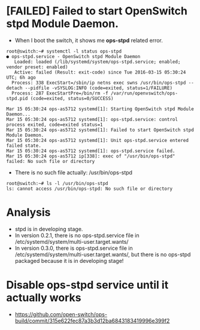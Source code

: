 # [FAILED] Failed to start OpenSwitch stpd Module Daemon.
- When I boot the switch, it shows me **ops-stpd** related error.
```
root@switch:~# systemctl -l status ops-stpd
● ops-stpd.service - OpenSwitch stpd Module Daemon
   Loaded: loaded (/lib/systemd/system/ops-stpd.service; enabled; vendor preset: enabled)
   Active: failed (Result: exit-code) since Tue 2016-03-15 05:30:24 UTC; 6h ago
  Process: 338 ExecStart=/sbin/ip netns exec swns /usr/bin/ops-stpd --detach --pidfile -vSYSLOG:INFO (code=exited, status=1/FAILURE)
  Process: 287 ExecStartPre=/bin/rm -f /var/run/openvswitch/ops-stpd.pid (code=exited, status=0/SUCCESS)

Mar 15 05:30:24 ops-as5712 systemd[1]: Starting OpenSwitch stpd Module Daemon...
Mar 15 05:30:24 ops-as5712 systemd[1]: ops-stpd.service: control process exited, code=exited status=1
Mar 15 05:30:24 ops-as5712 systemd[1]: Failed to start OpenSwitch stpd Module Daemon.
Mar 15 05:30:24 ops-as5712 systemd[1]: Unit ops-stpd.service entered failed state.
Mar 15 05:30:24 ops-as5712 systemd[1]: ops-stpd.service failed.
Mar 15 05:30:24 ops-as5712 ip[338]: exec of "/usr/bin/ops-stpd" failed: No such file or directory
```
- There is no such file actually: /usr/bin/ops-stpd
```
root@switch:~# ls -l /usr/bin/ops-stpd
ls: cannot access /usr/bin/ops-stpd: No such file or directory
```

# Analysis
- stpd is in developing stage.
- In version 0.2.1, there is no ops-stpd.service file in /etc/systemd/system/multi-user.target.wants/
- In version 0.3.0, there is ops-stpd.service file in /etc/systemd/system/multi-user.target.wants/, but there is no ops-stpd packaged because it is in developing stage!

# Disable ops-stpd service until it actually works
- https://github.com/open-switch/ops-build/commit/315e622fec87a3b3d12ba6843183419996e399f2
